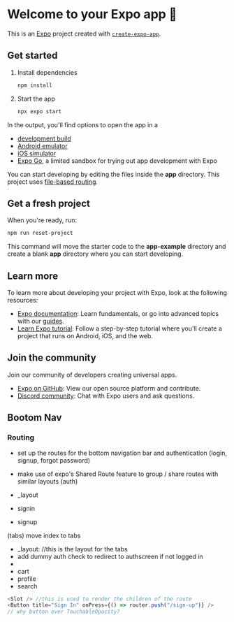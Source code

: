 # Welcome to your Expo app 👋

This is an [Expo](https://expo.dev) project created with [`create-expo-app`](https://www.npmjs.com/package/create-expo-app).

## Get started

1. Install dependencies

   ```bash
   npm install
   ```

2. Start the app

   ```bash
   npx expo start
   ```

In the output, you'll find options to open the app in a

- [development build](https://docs.expo.dev/develop/development-builds/introduction/)
- [Android emulator](https://docs.expo.dev/workflow/android-studio-emulator/)
- [iOS simulator](https://docs.expo.dev/workflow/ios-simulator/)
- [Expo Go](https://expo.dev/go), a limited sandbox for trying out app development with Expo

You can start developing by editing the files inside the **app** directory. This project uses [file-based routing](https://docs.expo.dev/router/introduction).

## Get a fresh project

When you're ready, run:

```bash
npm run reset-project
```

This command will move the starter code to the **app-example** directory and create a blank **app** directory where you can start developing.

## Learn more

To learn more about developing your project with Expo, look at the following resources:

- [Expo documentation](https://docs.expo.dev/): Learn fundamentals, or go into advanced topics with our [guides](https://docs.expo.dev/guides).
- [Learn Expo tutorial](https://docs.expo.dev/tutorial/introduction/): Follow a step-by-step tutorial where you'll create a project that runs on Android, iOS, and the web.

## Join the community

Join our community of developers creating universal apps.

- [Expo on GitHub](https://github.com/expo/expo): View our open source platform and contribute.
- [Discord community](https://chat.expo.dev): Chat with Expo users and ask questions.



 ## Bootom Nav

 ### Routing
 - set up the routes for the bottom navigation bar and authentication (login, signup, forgot password)

 - make use of expo's Shared Route feature to group / share routes with similar layouts 
 (auth)
 - _layout
 - signin
 - signup

 (tabs)
 move index to tabs
 - _layout: <Slot/> //this is the layout for the tabs
  - add dummy auth check to redirect to authscreen if not logged in
  - <Redirect href='/sign-in'> 
 - cart
 - profile
 - search 

```js
<Slot /> //this is used to render the children of the route
<Button title="Sign In" onPress={() => router.push("/sign-up")} />
// why button over TouchableOpacity? 
```




  